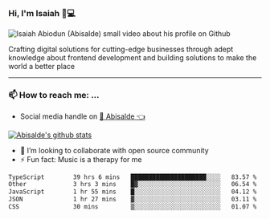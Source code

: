 ### Hi, I'm Isaiah 🌻💻

<img src="https://res.cloudinary.com/abisalde/image/upload/c_scale,h_311,w_816/v1616039512/Abisalde_github.gif" alt="Isaiah Abiodun (Abisalde) small video about his profile on Github">

Crafting digital solutions for cutting-edge businesses through adept knowledge about frontend development and building solutions to make the world a better place
<hr>

### 📫 How to reach me: ...
- Social media handle on <a href="https://twitter.com/abisalde">🔔  Abisalde   👈</a>


[![Abisalde's github stats](https://github-readme-stats.vercel.app/api?username=abisalde)](https://github.com/abisalde/github-readme-stats)

- 👯 I’m looking to collaborate with open source community
- ⚡ Fun fact: Music is a therapy for me


<!--
**abisalde/Abisalde** is a ✨ _special_ ✨ repository because its `README.md` (this file) appears on your GitHub profile.

Here are some ideas to get you started:


- 👯 I’m looking to collaborate with open source community
- 🤔 I’m looking for help with ...
- 💬 Ask me about ...
- 📫 How to reach me: ...
- 😄 Pronouns: ...
- ⚡ Fun fact: ...
-->

<!--START_SECTION:waka-->

```txt
TypeScript        39 hrs 6 mins   █████████████████████░░░░   83.57 %
Other             3 hrs 3 mins    █▓░░░░░░░░░░░░░░░░░░░░░░░   06.54 %
JavaScript        1 hr 55 mins    █░░░░░░░░░░░░░░░░░░░░░░░░   04.12 %
JSON              1 hr 27 mins    ▓░░░░░░░░░░░░░░░░░░░░░░░░   03.11 %
CSS               30 mins         ▒░░░░░░░░░░░░░░░░░░░░░░░░   01.07 %
```

<!--END_SECTION:waka-->

